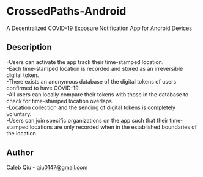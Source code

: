 # CrossedPaths-Android
A Decentralized COVID-19 Exposure Notification App for Android Devices
## Description
-Users can activate the app track their time-stamped location.     
-Each time-stamped location is recorded and stored as an irreversible digital token.   
-There exists an anonymous database of the digital tokens of users confirmed to have COVID-19.   
-All users can locally compare their tokens with those in the database to check for time-stamped location overlaps.   
-Location collection and the sending of digital tokens is completely voluntary.   
-Users can join specific organizations on the app such that their time-stamped locations are only recorded when in the established boundaries of the location.   
## Author
Caleb Qiu -
qiu0147@gmail.com

